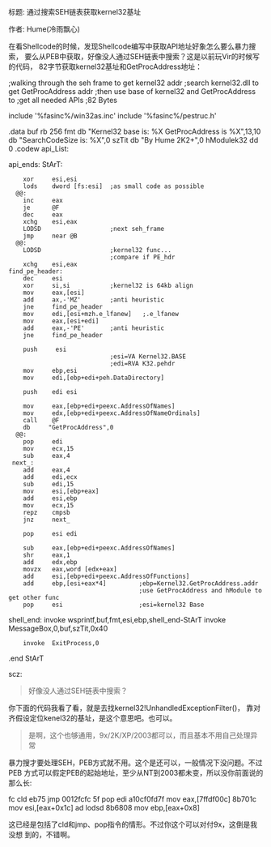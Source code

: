 标题: 通过搜索SEH链表获取kernel32基址

作者: Hume(冷雨飘心)

在看Shellcode的时候，发现Shellcode编写中获取API地址好象怎么要么暴力搜索，
要么从PEB中获取，好像没人通过SEH链表中搜索？这是以前玩Vir的时候写的代码，
82字节获取kernel32基址和GetProcAddress地址：

;walking through the seh frame to get kernel32 addr
;search kernel32.dll to get GetProcAddress addr
;then use base of kernel32 and GetProcAddress to
;get all needed APIs
;82 Bytes

include '%fasinc%/win32as.inc'
include '%fasinc%/pestruc.h'


.data
buf     rb 256
fmt     db "Kernel32 base is: %X GetProcAddress is %X",13,10
        db "SearchCodeSize is: %X",0
szTit    db "By Hume 2K2+",0
hModulek32 dd 0
.codew
api_List:


api_ends:
StArT:

        xor     esi,esi
        lods    dword [fs:esi]  ;as small code as possible
      @@:
        inc     eax
        je      @F
        dec     eax
        xchg    esi,eax
        LODSD                   ;next seh_frame
        jmp     near @B
      @@:
        LODSD                   ;kernel32 func...
                                ;compare if PE_hdr
        xchg    esi,eax
    find_pe_header:
        dec     esi
        xor     si,si           ;kernel32 is 64kb align
        mov     eax,[esi]
        add     ax,-'MZ'        ;anti heuristic
        jne     find_pe_header
        mov     edi,[esi+mzh.e_lfanew]   ;.e_lfanew
        mov     eax,[esi+edi]
        add     eax,-'PE'       ;anti heuristic
        jne     find_pe_header

        push     esi
                                ;esi=VA Kernel32.BASE
                                ;edi=RVA K32.pehdr
        mov     ebp,esi
        mov     edi,[ebp+edi+peh.DataDirectory]

        push    edi esi

        mov     eax,[ebp+edi+peexc.AddressOfNames]
        mov     edx,[ebp+edi+peexc.AddressOfNameOrdinals]
        call    @F
        db     "GetProcAddress",0
      @@:
        pop     edi
        mov     ecx,15
        sub     eax,4
     next_:
        add     eax,4
        add     edi,ecx
        sub     edi,15
        mov     esi,[ebp+eax]
        add     esi,ebp
        mov     ecx,15
        repz    cmpsb
        jnz     next_

        pop     esi edi

        sub     eax,[ebp+edi+peexc.AddressOfNames]
        shr     eax,1
        add     edx,ebp
        movzx   eax,word [edx+eax]
        add     esi,[ebp+edi+peexc.AddressOfFunctions]
        add     ebp,[esi+eax*4]         ;ebp=Kernel32.GetProcAddress.addr
                                        ;use GetProcAddress and hModule to get other func
        pop     esi                     ;esi=kernel32 Base

shell_end:
        invoke  wsprintf,buf,fmt,esi,ebp,shell_end-StArT
        invoke  MessageBox,0,buf,szTit,0x40


        invoke  ExitProcess,0


.end StArT

scz:

> 好像没人通过SEH链表中搜索？

你下面的代码我看了看，就是去找kernel32!UnhandledExceptionFilter()，
靠对齐假设定位kenel32的基址，是这个意思吧。也可以。

> 是啊，这个也够通用，9x/2K/XP/2003都可以，而且基本不用自己处理异常

暴力搜才要处理SEH，PEB方式就不用。这个是还可以，一般情况下没问题。不过PEB
方式可以假定PEB的起始地址，至少从NT到2003都未变，所以没你前面说的那么长:

fc               cld
eb75             jmp     0012fcfc
5f               pop     edi
a10cf0fd7f       mov     eax,[7ffdf00c]
8b701c           mov     esi,[eax+0x1c]
ad               lodsd
8b6808           mov     ebp,[eax+0x8]

这已经是包括了cld和jmp、pop指令的情形。不过你这个可以对付9x，这倒是我没想
到的，不错啊。